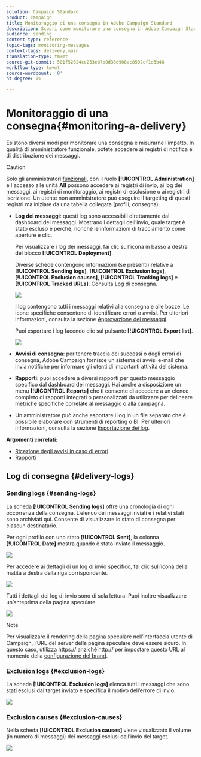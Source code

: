 ```yaml
---
solution: Campaign Standard
product: campaign
title: Monitoraggio di una consegna in Adobe Campaign Standard
description: Scopri come monitorare una consegna in Adobe Campaign Standard.
audience: sending
content-type: reference
topic-tags: monitoring-messages
context-tags: delivery,main
translation-type: tm+mt
source-git-commit: 501f52624ce253eb7b0d36d908ac8502cf1d3b48
workflow-type: tm+mt
source-wordcount: '0'
ht-degree: 0%

---
```



# Monitoraggio di una consegna{#monitoring-a-delivery}

Esistono diversi modi per monitorare una consegna e misurarne l’impatto. In qualità di amministratore funzionale, potete accedere ai registri di notifica e di distribuzione dei messaggi.
>[!CAUTION]
>
>Solo gli amministratori [funzionali](../../administration/using/users-management.md#functional-administrators), con il ruolo **[!UICONTROL Administration]** e l&#39;accesso alle unità **All** possono accedere ai registri di invio, ai log dei messaggi, ai registri di monitoraggio, ai registri di esclusione o ai registri di iscrizione. Un utente non amministratore può eseguire il targeting di questi registri ma iniziare da una tabella collegata (profili, consegna).

* **Log dei messaggi**: questi log sono accessibili direttamente dal dashboard dei messaggi. Mostrano i dettagli dell’invio, quale target è stato escluso e perché, nonché le informazioni di tracciamento come aperture e clic.

   Per visualizzare i log dei messaggi, fai clic sull’icona in basso a destra del blocco **[!UICONTROL Deployment]**.

   Diverse schede contengono informazioni (se presenti) relative a **[!UICONTROL Sending logs]**, **[!UICONTROL Exclusion logs]**, **[!UICONTROL Exclusion causes]**, **[!UICONTROL Tracking logs]** e **[!UICONTROL Tracked URLs]**. Consulta [Log di consegna](#delivery-logs).

   ![](assets/sending_delivery1.png)

   I log contengono tutti i messaggi relativi alla consegna e alle bozze. Le icone specifiche consentono di identificare errori o avvisi. Per ulteriori informazioni, consulta la sezione [Approvazione dei messaggi](../../sending/using/previewing-messages.md).

   Puoi esportare i log facendo clic sul pulsante **[!UICONTROL Export list]**.

   ![](assets/sending_delivery2.png)

* **Avvisi di consegna**: per tenere traccia dei successi o degli errori di consegna, Adobe Campaign fornisce un sistema di avvisi e-mail che invia notifiche per informare gli utenti di importanti attività del sistema.
* **Rapporti**: puoi accedere a diversi rapporti per questo messaggio specifico dal dashboard dei messaggi. Hai anche a disposizione un menu **[!UICONTROL Reports]** che ti consente di accedere a un elenco completo di rapporti integrati o personalizzati da utilizzare per delineare metriche specifiche correlate al messaggio o alla campagna.
* Un amministratore può anche esportare i log in un file separato che è possibile elaborare con strumenti di reporting o BI. Per ulteriori informazioni, consulta la sezione [Esportazione dei log](../../automating/using/exporting-logs.md).

**Argomenti correlati:**

* [Ricezione degli avvisi in caso di errori](../../sending/using/receiving-alerts-when-failures-happen.md)
* [Rapporti](../../reporting/using/about-dynamic-reports.md)

## Log di consegna {#delivery-logs}

### Sending logs {#sending-logs}

La scheda **[!UICONTROL Sending logs]** offre una cronologia di ogni occorrenza della consegna. L’elenco dei messaggi inviati e i relativi stati sono archiviati qui. Consente di visualizzare lo stato di consegna per ciascun destinatario.

Per ogni profilo con uno stato **[!UICONTROL Sent]**, la colonna **[!UICONTROL Date]** mostra quando è stato inviato il messaggio.

![](assets/sending_delivery3.png)

Per accedere ai dettagli di un log di invio specifico, fai clic sull’icona della matita a destra della riga corrispondente.

![](assets/sending_access-sending-log.png)

Tutti i dettagli dei log di invio sono di sola lettura. Puoi inoltre visualizzare un’anteprima della pagina speculare.

![](assets/sending_sending-log.png)

>[!NOTE]
>
>Per visualizzare il rendering della pagina speculare nell’interfaccia utente di Campaign, l’URL del server della pagina speculare deve essere sicuro. In questo caso, utilizza https:// anziché http:// per impostare questo URL al momento della [configurazione del brand](../../administration/using/branding.md#configuring-and-using-brands).

### Exclusion logs {#exclusion-logs}

La scheda **[!UICONTROL Exclusion logs]** elenca tutti i messaggi che sono stati esclusi dal target inviato e specifica il motivo dell’errore di invio.

![](assets/sending_delivery4.png)

### Exclusion causes {#exclusion-causes}

Nella scheda **[!UICONTROL Exclusion causes]** viene visualizzato il volume (in numero di messaggi) dei messaggi esclusi dall’invio del target.

![](assets/sending_delivery5.png)

